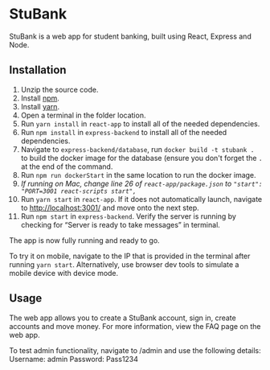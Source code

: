 # StuBank

StuBank is a web app for student banking, built using React, Express and Node.

## Installation

1. Unzip the source code.
2. Install [npm](https://www.npmjs.com/).
3. Install [yarn](https://classic.yarnpkg.com/en/docs/install/).
4. Open a terminal in the folder location.
5. Run `yarn install` in `react-app` to install all of the needed dependencies.
6. Run `npm install` in `express-backend` to install all of the needed dependencies.
7. Navigate to `express-backend/database`, run `docker build -t stubank .` to build the docker image for the database (ensure you don't forget the `.` at the end of the command.
8. Run `npm run dockerStart` in the same location to run the docker image.
9. *If running on Mac, change line 26 of `react-app/package.json` to `"start": "PORT=3001 react-scripts start",`*
10. Run `yarn start` in `react-app`. If it does not automatically launch, navigate to [http://localhost:3001/](http://localhost:3001/) and move onto the next step.
11. Run `npm start` in `express-backend`. Verify the server is running by checking for “Server is ready to take messages” in terminal.

The app is now fully running and ready to go.

To try it on mobile, navigate to the IP that is provided in the terminal after running `yarn start`. Alternatively, use browser dev tools to simulate a mobile device with device mode.

## Usage
The web app allows you to create a StuBank account, sign in, create accounts and move money. For more information, view the FAQ page on the web app.

To test admin functionality, navigate to /admin and use the following details:
Username: admin
Password: Pass1234